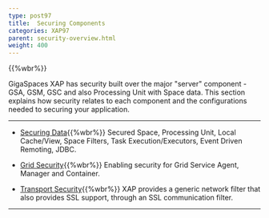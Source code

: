 ```yaml
---
type: post97
title:  Securing Components
categories: XAP97
parent: security-overview.html
weight: 400
---
```


{{%wbr%}}

GigaSpaces XAP has security built over the major "server" component - GSA, GSM, GSC and also Processing Unit with Space data. This section explains how security relates to each component and the configurations needed to securing your application.



<hr/>

- [Securing Data](./securing-your-data.html){{%wbr%}}
Secured Space, Processing Unit, Local Cache/View, Space Filters, Task Execution/Executors, Event Driven Remoting, JDBC.

- [Grid Security](./securing-the-grid-services.html){{%wbr%}}
Enabling security for Grid Service Agent, Manager and Container.


- [Transport Security](./securing-the-transport-layer-(using-ssl).html){{%wbr%}}
XAP provides a generic network filter that also provides SSL support, through an SSL communication filter.

<hr/>
